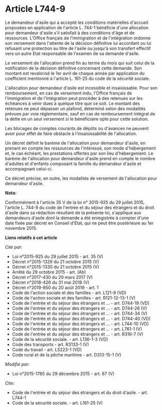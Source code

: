 # Article L744-9

Le demandeur d'asile qui a accepté les conditions matérielles d'accueil proposées en application de l'article L. 744-1
bénéficie d'une allocation pour demandeur d'asile s'il satisfait à des conditions d'âge et de ressources. L'Office français
de l'immigration et de l'intégration ordonne son versement dans l'attente de la décision définitive lui accordant ou lui
refusant une protection au titre de l'asile ou jusqu'à son transfert effectif vers un autre Etat responsable de l'examen de
sa demande d'asile. 

Le versement de l'allocation prend fin au terme du mois qui suit celui de la notification de la décision définitive
concernant cette demande. Son montant est revalorisé le 1er avril de chaque année par application du coefficient mentionné à
l'article L. 161-25 du code de la sécurité sociale. 

L'allocation pour demandeur d'asile est incessible et insaisissable. Pour son remboursement, en cas de versement indu,
l'Office français de l'immigration et de l'intégration peut procéder à des retenues sur les échéances à venir dues à quelque
titre que ce soit. Le montant des retenues ne peut dépasser un plafond, déterminé selon des modalités prévues par voie
réglementaire, sauf en cas de remboursement intégral de la dette en un seul versement si le bénéficiaire opte pour cette
solution. 

Les blocages de comptes courants de dépôts ou d'avances ne peuvent avoir pour effet de faire obstacle à l'insaisissabilité de
l'allocation. 

Un décret définit le barème de l'allocation pour demandeur d'asile, en prenant en compte les ressources de l'intéressé, son
mode d'hébergement et, le cas échéant, les prestations offertes par son lieu d'hébergement. Le barème de l'allocation pour
demandeur d'asile prend en compte le nombre d'adultes et d'enfants composant la famille du demandeur d'asile et accompagnant
celui-ci. 

Ce décret précise, en outre, les modalités de versement de l'allocation pour demandeur d'asile.

**Nota:**

Conformément à l'article 35 V de la loi n° 2015-925 du 29 juillet 2015, l'article L. 744-9 du code de l'entrée et du séjour
des étrangers et du droit d'asile dans sa rédaction résultant de la présente loi, s'applique aux demandeurs d'asile dont la
demande a été enregistrée à compter d'une date fixée par décret en Conseil d'Etat, qui ne peut être postérieure au 1er
novembre 2015.

**Liens relatifs à cet article**

_Cité par_:

  - Loi n°2015-925 du 29 juillet 2015 - art. 35 (V)
  - Décret n°2015-1329 du 21 octobre 2015 (V)
  - Décret n°2015-1330 du 21 octobre 2015 (V)
  - Arrêté du 29 octobre 2015 - art. (Ab)
  - Décret n°2017-430 du 29 mars 2017 (V)
  - Décret n°2018-426 du 31 mai 2018 (V)
  - Décret n°2019-850 du 20 août 2019 - art. 1
  - Code de l'action sociale et des familles - art. L121-9 (VD)
  - Code de l'action sociale et des familles - art. R121-12-13-1 (V)
  - Code de l'entrée et du séjour des étrangers et ... - art. D744-19 (VD)
  - Code de l'entrée et du séjour des étrangers et ... - art. D744-26 (V)
  - Code de l'entrée et du séjour des étrangers et ... - art. D744-34 (V)
  - Code de l'entrée et du séjour des étrangers et ... - art. D744-40 (VD)
  - Code de l'entrée et du séjour des étrangers et ... - art. L744-10 (VD)
  - Code de l'entrée et du séjour des étrangers et ... - art. L761-1 (V)
  - Code de l'entrée et du séjour des étrangers et ... - art. R316-7 (V)
  - Code de la sécurité sociale. - art. L136-1-3 (VD)
  - Code des transports - art. R3133-1 (V)
  - Code du travail - art. L5223-1 (VD)
  - Code rural et de la pêche maritime - art. D313-15-1 (V)

_Modifié par_:

  - Loi n°2015-1785 du 29 décembre 2015 - art. 67 (V)

_Cite_:

  - Code de l'entrée et du séjour des étrangers et du droit d'asile. - art. L744-1
  - Code de la sécurité sociale. - art. L161-25 (V)
